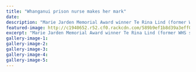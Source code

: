 ```yaml
---
title: "Whanganui prison nurse makes her mark"
date: 
description: "Marie Jarden Memorial Award winner Te Rina Lind (former WHS student, nee Wakefield) tries to educate Whanganui Prison inmates about proper personal health care..."
featured-image: http://c1940652.r52.cf0.rackcdn.com/589b9ef1b8d39a3eff002831/Nurse-Te-Rina-Lind-(nee-Wakefield)-ex-student-31-Jan-2017.jpg
excerpt: "Marie Jarden Memorial Award winner Te Rina Lind (former WHS student, nee Wakefield) tries to educate Whanganui Prison inmates about proper personal health care."
gallery-image-1: 
gallery-image-2: 
gallery-image-3: 
gallery-image-4: 
gallery-image-5: 
---
```

